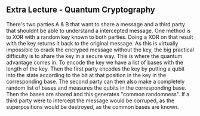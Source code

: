## Extra Lecture - Quantum Cryptography

There's two parties A & B that want to share a message and a third party that shouldnt be able to understand a intercepted message. 
One method is to XOR with a random key known to both parties. Doing a XOR on that result with the key returns it back to the original message. As this is virtually impossible to crack the encryped message without the key, the big practical difficulty is to share the key in a secure way. This is where the quantum advantage comes in.
To encode the key we have a list of bases with the length of the key. Then the first party encodes the key by putting a qubit into the state according to the bit at that position in the key in the corresponding base. The second party can then also make a completely random list of bases and measures the qubits in the corresponding base. 
Then the bases are shared and this generates "common randomness".
If a third party were to intercept the message would be corruped, as the superpositions would be destroyed, as the common bases are known.
